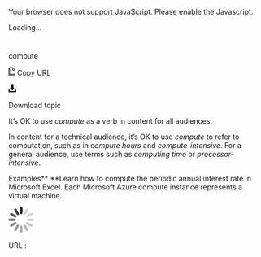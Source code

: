 ﻿Your browser does not support JavaScript. Please enable the Javascript.

Loading...

# 

compute

![Copy URL](media/compute/Copy.png)
Copy URL

![Download](media/compute/Download.png)

Download topic

It’s OK to use *compute* as a verb in content for all audiences.

In content for a technical audience, it’s OK to use *compute* to refer to computation, such as in c*ompute hours* and *compute-intensive*. For a general audience, use terms such as *computing time* or *processor-intensive*.

Examples**
**Learn how to compute the periodic annual interest rate in Microsoft Excel. 
Each Microsoft Azure compute instance represents a virtual machine.

![In progress](media/compute/activity-large.gif)

URL :
